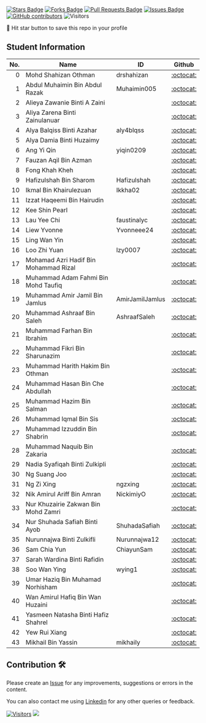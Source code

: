 <a href="https://github.com/drshahizan/HPDP/stargazers"><img src="https://img.shields.io/github/stars/drshahizan/HPDP" alt="Stars Badge"/></a>
<a href="https://github.com/drshahizan/HPDP/network/members"><img src="https://img.shields.io/github/forks/drshahizan/HPDP" alt="Forks Badge"/></a>
<a href="https://github.com/drshahizan/HPDP/pulls"><img src="https://img.shields.io/github/issues-pr/drshahizan/HPDP" alt="Pull Requests Badge"/></a>
<a href="https://github.com/drshahizan/HPDP"><img src="https://img.shields.io/github/issues/drshahizan/HPDP" alt="Issues Badge"/></a>
<a href="https://github.com/drshahizan/HPDP/graphs/contributors"><img alt="GitHub contributors" src="https://img.shields.io/github/contributors/drshahizan/HPDP?color=2b9348"></a>
![Visitors](https://api.visitorbadge.io/api/visitors?path=https%3A%2F%2Fgithub.com%2Fdrshahizan%2FHPDP&labelColor=%23d9e3f0&countColor=%23697689&style=flat)

🌟 Hit star button to save this repo in your profile

## Student Information

| No. | Name                                     | ID          | Github                         |
|-----:|------------------------------------------|-------------|:--------------------------------:|
| 0   | Mohd Shahizan Othman          | drshahizan            | [:octocat:](https://github.com/drshahizan) |
| 1   | Abdul Muhaimin Bin Abdul Razak          |Muhaimin005             | [:octocat:](https://github.com/Muhaimin005) |
| 2   | Alieya Zawanie Binti A Zaini            |             | [:octocat:](https://github.com/your_id) |
| 3   | Aliya Zarena Binti Zainulanuar           |             | [:octocat:](https://github.com/your_id) |
| 4   | Alya Balqiss Binti Azahar               |aly4blqss     | [:octocat:](https://github.com/aly4blqss) |
| 5   | Alya Damia Binti Huzaimy                |             | [:octocat:](https://github.com/your_id) |
| 6   | Ang Yi Qin                              |  yiqin0209           | [:octocat:](https://github.com/yiqin0209) |
| 7   | Fauzan Aqil Bin Azman                   |             | [:octocat:](https://github.com/your_id) |
| 8   | Fong Khah Kheh                          |             | [:octocat:](https://github.com/your_id) |
| 9   | Hafizulshah Bin Sharom                  |Hafizulshah  | [:octocat:](https://github.com/Hafizulshah) |
| 10  | Ikmal Bin Khairulezuan                  |Ikkha02      | [:octocat:](https://github.com/Ikkha02) |
| 11  | Izzat Haqeemi Bin Hairudin              |             | [:octocat:](https://github.com/your_id) |
| 12  | Kee Shin Pearl                          |             | [:octocat:](https://github.com/your_id) |
| 13  | Lau Yee Chi                             |faustinalyc             | [:octocat:](https://github.com/faustinalyc) |
| 14  | Liew Yvonne                             |Yvonneee24   | [:octocat:](https://github.com/Yvonneee24) |
| 15  | Ling Wan Yin                            |             | [:octocat:](https://github.com/your_id) |
| 16  | Loo Zhi Yuan                            |lzy0007      | [:octocat:](https://github.com/your_id) |
| 17  | Mohamad Azri Hadif Bin Mohammad Rizal  |             | [:octocat:](https://github.com/your_id) |
| 18  | Muhammad Adam Fahmi Bin Mohd Taufiq     |             | [:octocat:](https://github.com/your_id) |
| 19  | Muhammad Amir Jamil Bin Jamlus          | AmirJamilJamlus            | [:octocat:](https://github.com/your_id) |
| 20  | Muhammad Ashraaf Bin Saleh              |AshraafSaleh| [:octocat:](https://github.com/AshraafSaleh) |
| 21  | Muhammad Farhan Bin Ibrahim             |             | [:octocat:](https://github.com/your_id) |
| 22  | Muhammad Fikri Bin Sharunazim           |             | [:octocat:](https://github.com/your_id) |
| 23  | Muhammad Harith Hakim Bin Othman        |             | [:octocat:](https://github.com/your_id) |
| 24  | Muhammad Hasan Bin Che Abdullah         |             | [:octocat:](https://github.com/your_id) |
| 25  | Muhammad Hazim Bin Salman               |             | [:octocat:](https://github.com/your_id) |
| 26  | Muhammad Iqmal Bin Sis                  |             | [:octocat:](https://github.com/your_id) |
| 27  | Muhammad Izzuddin Bin Shabrin           |             | [:octocat:](https://github.com/your_id) |
| 28  | Muhammad Naquib Bin Zakaria             |             | [:octocat:](https://github.com/your_id) |
| 29  | Nadia Syafiqah Binti Zulkipli           |             | [:octocat:](https://github.com/your_id) |
| 30  | Ng Suang Joo                            |             | [:octocat:](https://github.com/your_id) |
| 31  | Ng Zi Xing                              |ngzxing      | [:octocat:](https://github.com/ngzxing) |
| 32  | Nik Amirul Ariff Bin Amran              |NickimiyO    | [:octocat:](https://github.com/NickimiyO) |
| 33  | Nur Khuzairie Zakwan Bin Mohd Zamri     |             | [:octocat:](https://github.com/your_id) |
| 34  | Nur Shuhada Safiah Binti Ayob           |ShuhadaSafiah            | [:octocat:](https://github.com/ShuhadaSafiah) |
| 35  | Nurunnajwa Binti Zulkifli               |Nurunnajwa12             | [:octocat:](https://github.com/Nurunnajwa12) |
| 36  | Sam Chia Yun                            |ChiayunSam   | [:octocat:](https://github.com/your_id) |
| 37  | Sarah Wardina Binti Rafidin             |             | [:octocat:](https://github.com/your_id) |
| 38  | Soo Wan Ying                            |wying1       | [:octocat:](https://github.com/wying1) |
| 39  | Umar Haziq Bin Muhamad Norhisham        |             | [:octocat:](https://github.com/your_id) |
| 40  | Wan Amirul Hafiq Bin Wan Huzaini        |             | [:octocat:](https://github.com/your_id) |
| 41  | Yasmeen Natasha Binti Hafiz Shahrel     |             | [:octocat:](https://github.com/your_id) |
| 42  | Yew Rui Xiang                            |             | [:octocat:](https://github.com/your_id) |
| 43  | Mikhail Bin Yassin                       |mikhaiIy    | [:octocat:](https://github.com/mikhaiIy) |

## Contribution 🛠️
Please create an [Issue](https://github.com/drshahizan/HPDP/issues) for any improvements, suggestions or errors in the content.

You can also contact me using [Linkedin](https://www.linkedin.com/in/drshahizan/) for any other queries or feedback.

[![Visitors](https://api.visitorbadge.io/api/visitors?path=https%3A%2F%2Fgithub.com%2Fdrshahizan&labelColor=%23697689&countColor=%23555555&style=plastic)](https://visitorbadge.io/status?path=https%3A%2F%2Fgithub.com%2Fdrshahizan)
![](https://hit.yhype.me/github/profile?user_id=81284918)


